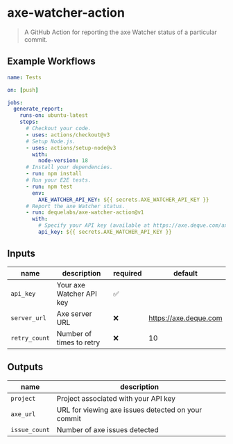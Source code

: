 # axe-watcher-action

> A GitHub Action for reporting the axe Watcher status of a particular commit.

## Example Workflows

```yaml
name: Tests

on: [push]

jobs:
  generate_report:
    runs-on: ubuntu-latest
    steps:
      # Checkout your code.
      - uses: actions/checkout@v3
      # Setup Node.js.
      - uses: actions/setup-node@v3
        with:
          node-version: 18
      # Install your dependencies.
      - run: npm install
      # Run your E2E tests.
      - run: npm test
        env:
          AXE_WATCHER_API_KEY: ${{ secrets.AXE_WATCHER_API_KEY }}
      # Report the axe Watcher status.
      - run: dequelabs/axe-watcher-action@v1
        with:
          # Specify your API key (available at https://axe.deque.com/axe-watcher/projects).
          api_key: ${{ secrets.AXE_WATCHER_API_KEY }}
```

## Inputs

| name          | description              | required           | default               |
| ------------- | ------------------------ | ------------------ | --------------------- |
| `api_key`     | Your axe Watcher API key | :white_check_mark: |                       |
| `server_url`  | Axe server URL           | :x:                | https://axe.deque.com |
| `retry_count` | Number of times to retry | :x:                | 10                    |

## Outputs

| name          | description                                        |
| ------------- | -------------------------------------------------- |
| `project`     | Project associated with your API key               |
| `axe_url`     | URL for viewing axe issues detected on your commit |
| `issue_count` | Number of axe issues detected                      |
